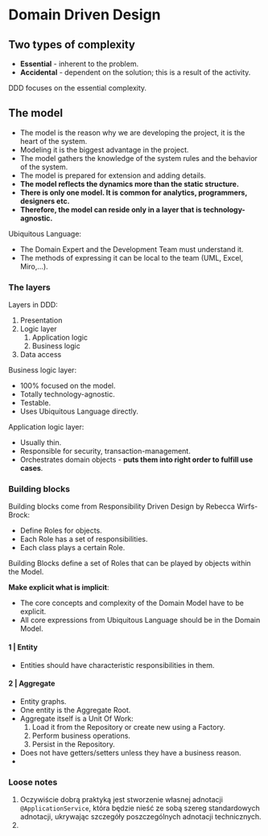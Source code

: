 # Domain Driven Design

## Two types of complexity

* **Essential** - inherent to the problem.
* **Accidental** - dependent on the solution; this is a result of the activity.

DDD focuses on the essential complexity.

## The model

* The model is the reason why we are developing the project, it is the heart of the system.
* Modeling it is the biggest advantage in the project.
* The model gathers the knowledge of the system rules and the behavior of the system.
* The model is prepared for extension and adding details.
* **The model reflects the dynamics more than the static structure.**
* **There is only one model. It is common for analytics, programmers, designers etc.**
* **Therefore, the model can reside only in a layer that is technology-agnostic.**

Ubiquitous Language:

* The Domain Expert and the Development Team must understand it.
* The methods of expressing it can be local to the team (UML, Excel, Miro,...).

### The layers

Layers in DDD:

1. Presentation
2. Logic layer
    1. Application logic
    2. Business logic
3. Data access

Business logic layer:

* 100% focused on the model.
* Totally technology-agnostic.
* Testable.
* Uses Ubiquitous Language directly.

Application logic layer:

* Usually thin.
* Responsible for security, transaction-management.
* Orchestrates domain objects - **puts them into right order to fulfill use cases**.

### Building blocks

Building blocks come from Responsibility Driven Design by Rebecca Wirfs-Brock:

* Define Roles for objects.
* Each Role has a set of responsibilities.
* Each class plays a certain Role.

Building Blocks define a set of Roles that can be played by objects within the Model.

**Make explicit what is implicit**:

* The core concepts and complexity of the Domain Model have to be explicit.
* All core expressions from Ubiquitous Language should be in the Domain Model.

#### 1 | Entity

* Entities should have characteristic responsibilities in them.

#### 2 | Aggregate

* Entity graphs.
* One entity is the Aggregate Root.
* Aggregate itself is a Unit Of Work:
  1. Load it from the Repository or create new using a Factory.
  2. Perform business operations.
  3. Persist in the Repository.
* Does not have getters/setters unless they have a business reason.
* 

### Loose notes

1. Oczywiście dobrą  praktyką jest stworzenie własnej adnotacji `@ApplicationService`, która będzie nieść ze sobą szereg standardowych adnotacji, ukrywając szczegóły poszczególnych adnotacji technicznych.
2. 